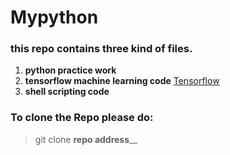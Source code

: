 # Mypython
### this repo contains three kind of files.
1. **python practice work**
2. **tensorflow machine learning code** [Tensorflow](https://www.tensorflow.org/learn)
3. **shell scripting code**

### To clone the Repo please do:
> git clone ______repo address________
